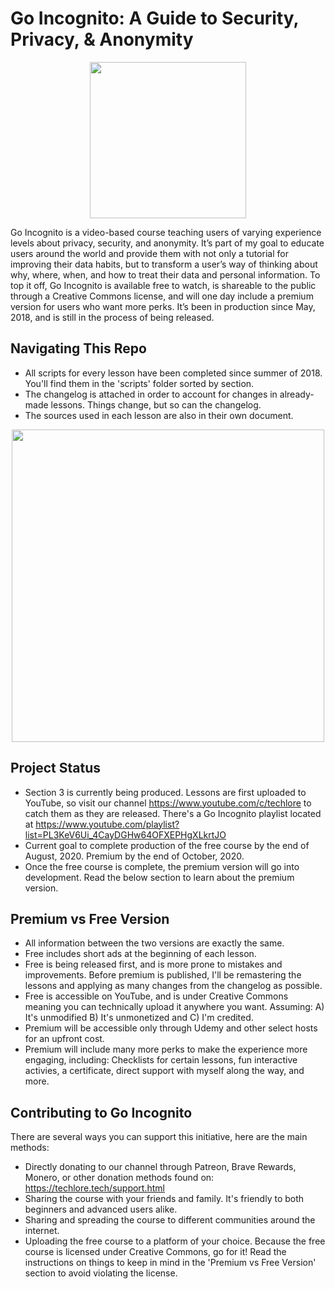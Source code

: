 # Go Incognito: A Guide to Security, Privacy, &amp; Anonymity
<p align="center">
  <img src="https://techlore.tech/assets/images/course-logo.png" width="250" height="250">
</p>

Go Incognito is a video-based course teaching users of varying experience levels about privacy, security, and anonymity. It’s  part of my goal to educate users around the world and provide them with not only a tutorial for improving their data habits, but to transform a user’s way of thinking about why, where, when, and how to treat their data and personal information. To top it off, Go Incognito is available free to watch, is shareable to the public through a Creative Commons license, and will one day include a premium version for users who want more perks. It’s been in production since May, 2018, and is still in the process of being released.

## Navigating This Repo
- All scripts for every lesson have been completed since summer of 2018. You'll find them in the 'scripts' folder sorted by section.
- The changelog is attached in order to account for changes in already-made lessons. Things change, but so can the changelog. 
- The sources used in each lesson are also in their own document. 

<p align="center">
  <img src="https://yt3.ggpht.com/Hkcj9JORsXH4s0QGhZRkpv_R7KB4SZDPa9C6YhSR2zYPu02-K3im3-z7S-Hk3SUOm-l_UE-ksdq4MA=s2800-nd"  height="500">
</p>

## Project Status
- Section 3 is currently being produced. Lessons are first uploaded to YouTube, so visit our channel https://www.youtube.com/c/techlore to catch them as they are released. There's a Go Incognito playlist located at https://www.youtube.com/playlist?list=PL3KeV6Ui_4CayDGHw64OFXEPHgXLkrtJO
- Current goal to complete production of the free course by the end of August, 2020. Premium by the end of October, 2020.
- Once the free course is complete, the premium version will go into development. Read the below section to learn about the premium version. 

## Premium vs Free Version
- All information between the two versions are exactly the same. 
- Free includes short ads at the beginning of each lesson.
- Free is being released first, and is more prone to mistakes and improvements. Before premium is published, I'll be remastering the lessons and applying as many changes from the changelog as possible. 
- Free is accessible on YouTube, and is under Creative Commons meaning you can technically upload it anywhere you want. Assuming: A) It's unmodified B) It's unmonetized and C) I'm credited. 
- Premium will be accessible only through Udemy and other select hosts for an upfront cost. 
- Premium will include many more perks to make the experience more engaging, including: Checklists for certain lessons, fun interactive activies, a certificate, direct support with myself along the way, and more. 

## Contributing to Go Incognito
There are several ways you can support this initiative, here are the main methods:
- Directly donating to our channel through Patreon, Brave Rewards, Monero, or other donation methods found on: https://techlore.tech/support.html
- Sharing the course with your friends and family. It's friendly to both beginners and advanced users alike. 
- Sharing and spreading the course to different communities around the internet. 
- Uploading the free course to a platform of your choice. Because the free course is licensed under Creative Commons, go for it! Read the instructions on things to keep in mind in the 'Premium vs Free Version' section to avoid violating the license.
